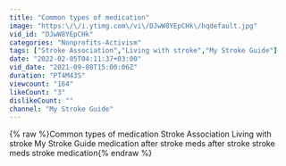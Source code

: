 ```yaml
---
title: "Common types of medication"
image: "https:\/\/i.ytimg.com\/vi\/DJwW8YEpCHk\/hqdefault.jpg"
vid_id: "DJwW8YEpCHk"
categories: "Nonprofits-Activism"
tags: ["Stroke Association","Living with stroke","My Stroke Guide"]
date: "2022-02-05T04:11:37+03:00"
vid_date: "2021-09-08T15:00:06Z"
duration: "PT4M43S"
viewcount: "164"
likeCount: "3"
dislikeCount: ""
channel: "My Stroke Guide"
---
```

{% raw %}Common types of medication Stroke Association Living with stroke My Stroke Guide medication after stroke meds after stroke stroke meds stroke medication{% endraw %}
